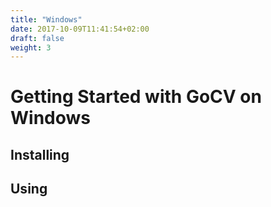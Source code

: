 ```yaml
---
title: "Windows"
date: 2017-10-09T11:41:54+02:00
draft: false
weight: 3
---
```


# Getting Started with GoCV on Windows

## Installing

## Using
